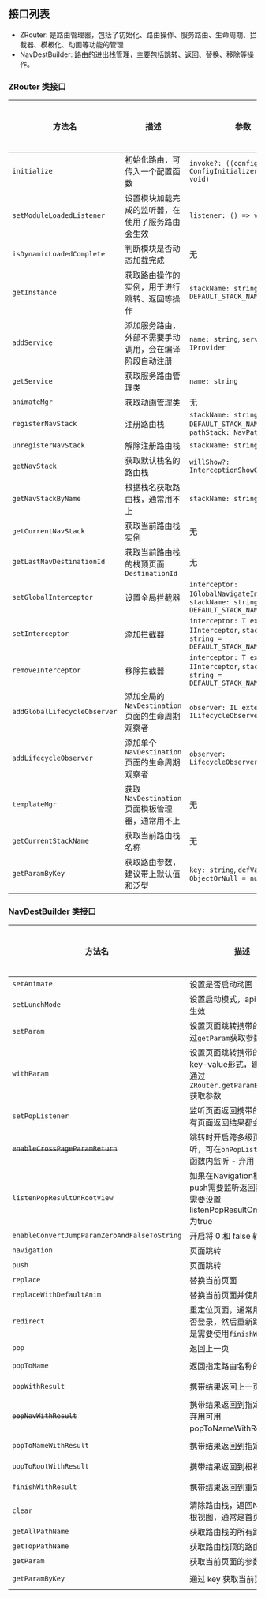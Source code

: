 ## 接口列表

- ZRouter: 是路由管理器，包括了初始化、路由操作、服务路由、生命周期、拦截器、模板化、动画等功能的管理
- NavDestBuilder: 路由的进出栈管理，主要包括跳转、返回、替换、移除等操作。

### ZRouter 类接口

| 方法名                          | 描述                                | 参数                                                                                  | 返回值                            | 废弃状态 |
|------------------------------|-----------------------------------|-------------------------------------------------------------------------------------|--------------------------------|------|
| `initialize`                 | 初始化路由，可传入一个配置函数                   | `invoke?: ((config: ConfigInitializer) => void)`                                    | `void`                         | 否    |
| `setModuleLoadedListener`    | 设置模块加载完成的监听器，在使用了服务路由会生效          | `listener: () => void`                                                              | `void`                         | 否    |
| `isDynamicLoadedComplete`    | 判断模块是否动态加载完成                      | 无                                                                                   | `boolean`                      | 否    |
| `getInstance`                | 获取路由操作的实例，用于进行跳转、返回等操作            | `stackName: string = DEFAULT_STACK_NAME`                                            | `NavDestBuilder<ObjectOrNull>` | 否    |
| `addService`                 | 添加服务路由，外部不需要手动调用，会在编译阶段自动注册       | `name: string`, `service: IProvider`                                                | `void`                         | 否    |
| `getService`                 | 获取服务路由管理类                         | `name: string`                                                                      | `T extends IProvider null`     | 否    |
| `animateMgr`                 | 获取动画管理类                           | 无                                                                                   | `NavAnimationMgr`              | 否    |
| `registerNavStack`           | 注册路由栈                             | `stackName: string = DEFAULT_STACK_NAME`, `pathStack: NavPathStack`                 | `void`                         | 否    |
| `unregisterNavStack`         | 解除注册路由栈                           | `stackName: string`                                                                 | `void`                         | 否    |
| `getNavStack`                | 获取默认栈名的路由栈                        | `willShow?: InterceptionShowCallback`                                               | `NavPathStack`                 | 否    |
| `getNavStackByName`          | 根据栈名获取路由栈，通常用不上                   | `stackName: string`                                                                 | `NavPathStack`                 | 否    |
| `getCurrentNavStack`         | 获取当前路由栈实例                         | 无                                                                                   | `NavPathStack`                 | 否    |
| `getLastNavDestinationId`    | 获取当前路由栈的栈顶页面 `DestinationId`      | 无                                                                                   | `string or undefined`          | 否    |
| `setGlobalInterceptor`       | 设置全局拦截器                           | `interceptor: IGlobalNavigateInterceptor`, `stackName: string = DEFAULT_STACK_NAME` | `void`                         | 否    |
| `setInterceptor`             | 添加拦截器                             | `interceptor: T extends IInterceptor`, `stackName: string = DEFAULT_STACK_NAME`     | `void`                         | 否    |
| `removeInterceptor`          | 移除拦截器                             | `interceptor: T extends IInterceptor`, `stackName: string = DEFAULT_STACK_NAME`     | `boolean`                      | 否    |
| `addGlobalLifecycleObserver` | 添加全局的 `NavDestination` 页面的生命周期观察者 | `observer: IL extends ILifecycleObserver`                                           | 未明确                            | 否    |
| `addLifecycleObserver`       | 添加单个 `NavDestination` 页面的生命周期观察者  | `observer: LifecycleObserver`                                                       | 未明确                            | 否    |
| `templateMgr`                | 获取 `NavDestination` 页面模板管理器，通常用不上 | 无                                                                                   | `TemplateMgr`                  | 否    |
| `getCurrentStackName`        | 获取当前路由栈名称                         | 无                                                                                   | `string`                       | 否    |
| `getParamByKey`              | 获取路由参数，建议带上默认值和泛型                 | `key: string`, `defVal: ObjectOrNull = null`                                        | `P = ObjectOrNull`             | 否    |

### NavDestBuilder 类接口

| 方法名                                          | 描述                                                                   | 参数                                                          | 返回值                 | 废弃状态 |
|----------------------------------------------|----------------------------------------------------------------------|-------------------------------------------------------------|---------------------|------|
| `setAnimate`                                 | 设置是否启动动画                                                             | `animated: boolean`                                         | `NavDestBuilder<T>` | 否    |
| `setLunchMode`                               | 设置启动模式，api12 起才会生效                                                   | `mode: LaunchMode`                                          | `NavDestBuilder<T>` | 否    |
| `setParam`                                   | 设置页面跳转携带的参数，通过`getParam`获取参数                                         | `param: ObjectOrNull`                                       | `NavDestBuilder<T>` | 否    |
| `withParam`                                  | 设置页面跳转携带的参数，key-value形式，建议使用，通过`ZRouter.getParamByKey(key)`获取参数      | `key: string`, `value: ObjectOrNull`                        | `NavDestBuilder<T>` | 否    |
| `setPopListener`                             | 监听页面返回携带的结果，所有页面返回结果都会回调着                                            | `callback: OnPopResultCallback<TObjectOrNull>`              | `NavDestBuilder<T>` | 否    |
| ~~`enableCrossPageParamReturn`~~             | 跳转时开启跨多级页面回调监听，可在`onPopListener`回调函数内监听 - 弃用                         | 无                                                           | `NavDestBuilder<T>` | 是    |
| `listenPopResultOnRootView`                  | 如果在Navigation根视图中push需要监听返回数据 \n 则需要设置listenPopResultOnRootView为true | 无                                                           | `NavDestBuilder<T>` | 否    |
| `enableConvertJumpParamZeroAndFalseToString` | 开启将 0 和 false 转成字符串                                                  | 无                                                           | `NavDestBuilder<T>` | 是    |
| `navigation`                                 | 页面跳转                                                                 | `name: string`                                              | `void`              | 否    |
| `push`                                       | 页面跳转                                                                 | `name: string`                                              | `void`              | 否    |
| `replace`                                    | 替换当前页面                                                               | `name: string`                                              | `void`              | 否    |
| `replaceWithDefaultAnim`                     | 替换当前页面并使用默认动画                                                        | `name: string`                                              | `void`              | 否    |
| `redirect`                                   | 重定位页面，通常用于判断是否登录，然后重新跳转，返回是需要使用`finishWithResult`                    | `name: string`, `type: RedirectType = RedirectType.REPLACE` | `void`              | 否    |                                           | `name: string`, `type: RedirectType = RedirectType.REPLACE` | `void` | 否 |
| `pop`                                        | 返回上一页                                                                | `animated: boolean = true`                                  | `void`              | 否    |
| `popToName`                                  | 返回指定路由名称的页面                                                          | `name: string`, `animated: boolean = true`                  | `void`              | 否    |
| `popWithResult`                              | 携带结果返回上一页                                                            | `result: Object`, `animated: boolean = true`                | `void`              | 否    |
| ~~`popNavWithResult`~~                       | 携带结果返回到指定的页面 - 弃用可用popToNameWithResult替代                             | `name: string`, `result: T`, `animated: boolean = true`     | `void`              | 是    |
| `popToNameWithResult`                        | 携带结果返回到指定的页面                                                         | `name: string`, `result: T`, `animated: boolean = true`     | `void`              | 否    |
| `popToRootWithResult`                        | 携带结果返回到根视图                                                           | `result: T`, `animated: boolean = true`                     | `void`              | 否    |
| `finishWithResult`                           | 携带结果返回到重定向页面                                                         | `result: T`, `animated: boolean = true`                     | `void`              | 否    |
| `clear`                                      | 清除路由栈，返回Navigation根视图，通常是首页                                          | 无                                                           | `void`              | 否    |
| `getAllPathName`                             | 获取路由栈的所有路由                                                           | 无                                                           | `string[]`          | 否    |
| `getTopPathName`                             | 获取路由栈顶的路由                                                            | 无                                                           | `string  null`      | 否    |
| `getParam`                                   | 获取当前页面的参数                                                            | 无                                                           | `ObjectOrNull`      | 否    |
| `getParamByKey`                              | 通过 key 获取当前页面的参数                                                     | `key: string`, `defVal: ObjectOrNull = null`                | `P = ObjectOrNull`  | 否    |

